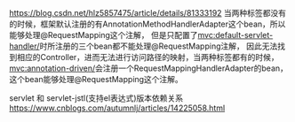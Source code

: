 https://blog.csdn.net/hlz5857475/article/details/81333192
当两种标签都没有的时候，框架默认注册的有AnnotationMethodHandlerAdapter这个bean，所以能够处理@RequestMapping这个注解，
但是只配置了<mvc:default-servlet-handler/>时所注册的三个bean都不能处理@RequestMapping注解，
因此无法找到相应的Controller，进而无法进行访问路径的映射，当两种标签都有的时候，
<mvc:annotation-driven/>会注册一个RequestMappingHandlerAdapter的bean，这个bean能够处理@RequestMapping这个注解。


servlet 和 servlet-jstl(支持el表达式)版本依赖关系
https://www.cnblogs.com/autumnlj/articles/14225058.html